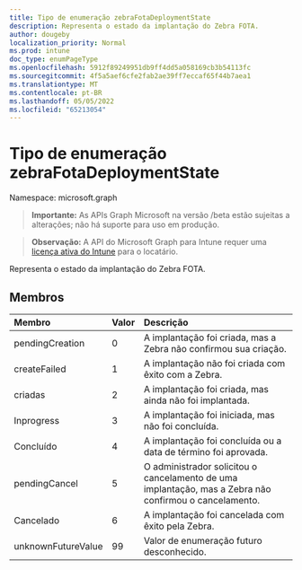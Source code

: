 ```yaml
---
title: Tipo de enumeração zebraFotaDeploymentState
description: Representa o estado da implantação do Zebra FOTA.
author: dougeby
localization_priority: Normal
ms.prod: intune
doc_type: enumPageType
ms.openlocfilehash: 5912f89249951db9ff4dd5a058169cb3b54113fc
ms.sourcegitcommit: 4f5a5aef6cfe2fab2ae39ff7eccaf65f44b7aea1
ms.translationtype: MT
ms.contentlocale: pt-BR
ms.lasthandoff: 05/05/2022
ms.locfileid: "65213054"
---
```

# <a name="zebrafotadeploymentstate-enum-type"></a>Tipo de enumeração zebraFotaDeploymentState

Namespace: microsoft.graph

> **Importante:** As APIs Graph Microsoft na versão /beta estão sujeitas a alterações; não há suporte para uso em produção.

> **Observação:** A API do Microsoft Graph para Intune requer uma [licença ativa do Intune](https://go.microsoft.com/fwlink/?linkid=839381) para o locatário.

Representa o estado da implantação do Zebra FOTA.

## <a name="members"></a>Membros
|Membro|Valor|Descrição|
|:---|:---|:---|
|pendingCreation|0|A implantação foi criada, mas a Zebra não confirmou sua criação.|
|createFailed|1|A implantação não foi criada com êxito com a Zebra.|
|criadas|2|A implantação foi criada, mas ainda não foi implantada.|
|Inprogress|3|A implantação foi iniciada, mas não foi concluída.|
|Concluído|4|A implantação foi concluída ou a data de término foi aprovada.|
|pendingCancel|5|O administrador solicitou o cancelamento de uma implantação, mas a Zebra não confirmou o cancelamento.|
|Cancelado|6 |A implantação foi cancelada com êxito pela Zebra.|
|unknownFutureValue|99|Valor de enumeração futuro desconhecido.|




